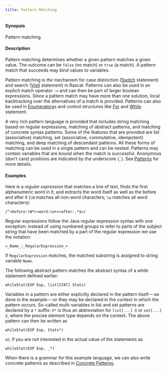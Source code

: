 ```yaml
---
title: Pattern Matching
---
```


#### Synopsis

Pattern matching.

#### Description

Pattern matching determines whether a given pattern matches a given value. 
The outcome can be `false` (no match) or `true` (a match). A pattern match that succeeds may bind values to variables.

Pattern matching is _the_ mechanism for case distinction 
([Switch](../../Rascal/Statements/Switch/index.md) statement) and search ([Visit](../../Rascal/Expressions/Visit/index.md) statement) in Rascal. 
Patterns can also be used in an explicit match operator `:=` and can then be part of larger boolean expressions. 
Since a pattern match may have more than one solution, local backtracking over the alternatives of a match is provided. 
Patterns can also be used in [Enumerators](../../Rascal/Expressions/Comprehensions/Enumerator/index.md)s and control structures like 
[For](../../Rascal/Statements/For/index.md) and [While](../../Rascal/Statements/While/index.md) statement.

A very rich pattern language is provided that includes string matching based on regular expressions, 
matching of abstract patterns, and matching of concrete syntax patterns. 
Some of the features that are provided are list (associative) matching, 
set (associative, commutative, idempotent) matching, and deep matching of descendant patterns. 
All these forms of matching can be used in a single pattern and can be nested. 
Patterns may contain variables that are bound when the match is successful. 
Anonymous (don't care) positions are indicated by the underscore (`_`). 
See [Patterns](../../Rascal/Patterns/index.md) for more details.

#### Examples

Here is a _regular expression_ that matches a line of text, finds the first alphanumeric word in it, and extracts the word itself as well as the before and after it (`\W` matches all non-word characters; `\w` matches all word characters):

```rascal
/^<before:\W*><word:\w+><after:.*$>/
```

Regular expressions follow the Java regular expression syntax with one exception: instead of using numbered groups to refer to parts of the subject string that have been matched by a part of the regular expression we use the notation:

```rascal
<_Name_:_RegularExpression_>
```

If `RegularExpression` matches, the matched substring is assigned to string variable `Name`.

The following abstract pattern matches the abstract syntax of a while statement defined earlier:

```rascal
whileStat(EXP Exp, list[STAT] Stats)
```

Variables in a pattern are either explicitly declared in the pattern itself---as done in the example---or they may be declared in the context in which the pattern occurs. So-called multi-variables in list and set patterns are declared by a `*` suffix: `X*` is thus 
an abbreviation for `list[...] X` or `set[...] X`, where the precise element type depends on the context. The above pattern can then be written as

```rascal
whileStat(EXP Exp, Stats*)
```
or, if you are not interested in the actual value of the statements as

```rascal
whileStat(EXP Exp, _*)
```

When there is a grammar for this example language, we can also write concrete patterns as described in
[Concrete Patterns](../../Rascal/Patterns/Concrete/index.md).




